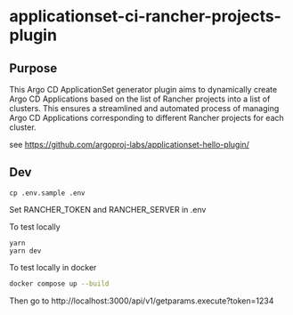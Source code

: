# applicationset-ci-rancher-projects-plugin

## Purpose

This Argo CD ApplicationSet generator plugin aims to dynamically create Argo CD Applications based on the list of Rancher projects into a list of clusters. This ensures a streamlined and automated process of managing Argo CD Applications corresponding to different Rancher projects for each cluster.

see https://github.com/argoproj-labs/applicationset-hello-plugin/

## Dev

```
cp .env.sample .env
```
Set RANCHER_TOKEN and RANCHER_SERVER in .env


To test locally

```
yarn
yarn dev
```

To test locally in docker

```sh
docker compose up --build
```

Then go to http://localhost:3000/api/v1/getparams.execute?token=1234